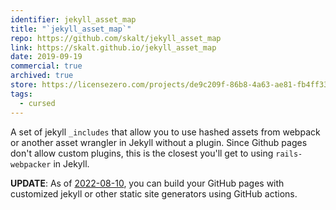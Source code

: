 ```yaml
---
identifier: jekyll_asset_map
title: "`jekyll_asset_map`"
repo: https://github.com/skalt/jekyll_asset_map
link: https://skalt.github.io/jekyll_asset_map
date: 2019-09-19
commercial: true
archived: true
store: https://licensezero.com/projects/de9c209f-86b8-4a63-ae81-fb4ff3339d32
tags:
  - cursed
---
```


A set of jekyll `_includes` that allow you to use hashed assets from webpack or another asset wrangler in Jekyll without a plugin.
Since Github pages don't allow custom plugins, this is the closest you'll get to using `rails-webpacker` in Jekyll.

**UPDATE**: As of [2022-08-10](https://github.blog/2022-08-10-github-pages-now-uses-actions-by-default/), you can build your GitHub pages with customized jekyll or other static site generators using GitHub actions.
